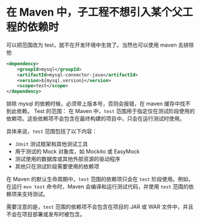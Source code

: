 # 在 Maven 中，子工程不想引入某个父工程的依赖时
可以把范围改为 test，就不在开发环境中生效了。当然也可以使用 maven 去排除他
```xml
<dependency>  
    <groupId>mysql</groupId>  
    <artifactId>mysql-connector-java</artifactId>  
    <version>${mysql.version}</version>  
    <scope>test</scope>  
</dependency>
```

排除 mysql 的依赖时候，必须带上版本号，否则会报错，在 maven 缓存中找不到此依赖。
Test 的范围：
在 Maven 中，`test` 范围用于指定仅在测试阶段使用的依赖项。这些依赖项不会包含在最终构建的项目中，只会在运行测试时使用。

具体来说，`test` 范围包括了以下内容：

- `JUnit` 测试框架和其他测试工具
- 用于测试的 Mock 对象库，如 Mockito 或 EasyMock
- 测试使用的数据库或其他外部资源的驱动程序
- 其他只在测试阶段需要使用的依赖项

在 Maven 的默认生命周期中，`test` 范围的依赖项只会在 `test` 阶段使用。例如，在运行 `mvn test` 命令时，Maven 会编译和运行测试代码，并使用 `test` 范围的依赖项来支持测试。

需要注意的是，`test` 范围的依赖项不会包含在项目的 JAR 或 WAR 文件中，并且不会在项目部署或发布时被包含。